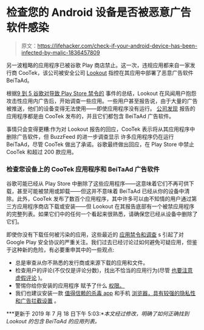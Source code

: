 # 检查您的 Android 设备是否被恶意广告软件感染

> 原文：<https://lifehacker.com/check-if-your-android-device-has-been-infected-by-malic-1836457809>

另一波粗略的应用程序已被谷歌 Play 商店禁止。这一次，违规应用都来自一家发行商 CooTek，该公司被安全公司 [Lookout](https://blog.lookout.com/beitaplugin-adware) 指控在其应用中部署了恶意广告软件 BeiTaAd。



根据[9 到 5 谷歌对导致 Play Store 禁令的](https://9to5google.com/2019/07/17/cootek-google-play-store-ban/) 事件的总结，Lookout 在风闻用户抱怨攻击性应用内广告后，开始调查一些应用。一些用户甚至报告说，由于大量的广告被推送，他们的设备变得无法使用——即使应用程序没有运行。 [公司发现](https://blog.lookout.com/beitaplugin-adware) 报告的应用程序都是由 CooTek 发布的，并且它们都包含 BeiTaAd 广告软件。

事情只会变得更糟:作为对 Lookout 报告的回应，CooTek 表示将从其应用程序中删除广告软件，但 BuzzFeed 的进一步调查显示 许多应用程序仍在运行 BeiTaAd，尽管 CooTek 做出了承诺。谷歌最终做出回应，在 Play Store 中禁止 CooTek 和超过 200 款应用。

### 检查您设备上的 CooTek 应用程序和 BeiTaAd 广告软件

谷歌可能已经从 Play Store 中删除了这些应用程序——这意味着它们不再可供下载，甚至可能被禁用或卸载——但这并不意味着 BeiTaAd 已经从你的设备中清除。此外，CooTek 发布了数百个应用程序，其中许多可以由不知情的用户通过第三方应用程序商店下载或安装——但 Lookout 在其报告底部有一个被禁应用程序 的完整列表。如果它们中的任何一个看起来很熟悉，请确保您已经从设备中删除了它们。

即使你没有下载任何被污染的应用，这些最近的 [应用禁令和调查](https://lifehacker.com/delete-these-sketchy-android-apps-that-are-tracking-you-1834148357) s 引起了对 Google Play 安全协议的严重关注。我们过去已经讨论过如何避免可疑应用，但鉴于这种新的危险，有必要重申其中的一些观点:

*   总是审查从你不熟悉的发行商或来源下载的应用和文件。
*   检查用户的评论(不仅仅是评论分数)，找出不恰当的应用行为(尽管 [也要注意虚假评论](https://lifehacker.com/how-to-spot-fake-reviews-on-amazon-1834561279) )。
*   警惕你给你安装的应用程序 赋予了什么 [权限。](https://lifehacker.com/check-if-your-android-vpn-is-collecting-personal-data-1833108243)
*   我们也建议安装一款 [值得信赖的杀毒 app](https://lifehacker.com/double-check-that-your-android-antivirus-app-actually-w-1833414047) 和手机 [浏览器，具有较强的隐私性和广告拦截设置](https://lifehacker.com/the-best-browsers-for-ad-blocking-that-arent-chrome-1835130559) 。

***更新于 2019 年 7 月 18 日下午 5:03:**本文经过修改，明确了如何正确找到 Lookout 的包含 BeiTaAd 的应用列表。*